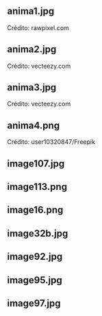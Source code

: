 anima1.jpg
----------

Crédito: rawpixel.com

anima2.jpg
----------

Crédito: vecteezy.com

anima3.jpg
----------

Crédito: vecteezy.com

anima4.png
----------

Crédito: user10320847/Freepik

image107.jpg
----------

image113.png
----------

image16.png
----------

image32b.jpg
----------

image92.jpg
----------

image95.jpg
----------

image97.jpg
----------
